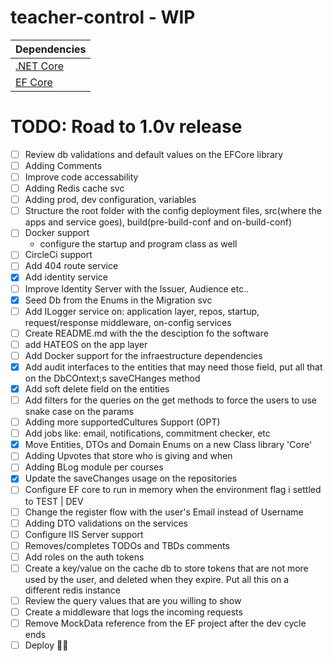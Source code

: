# teacher-control - WIP

| Dependencies
| ------------------------------------------------------------------------- |
| [.NET Core](docs.microsoft.com/en-us/dotnet/core/#download-net-core-21)   |
| [EF Core](https://docs.microsoft.com/en-us/ef/core)                       |


# TODO: Road to 1.0v release
- [ ] Review db validations and default values on the EFCore library
- [ ] Adding Comments
- [ ] Improve code accessability
- [ ] Adding Redis cache svc
- [ ] Adding prod, dev configuration, variables
- [ ] Structure the root folder with the config deployment files, src(where the apps and service goes), build(pre-build-conf and on-build-conf)
- [ ] Docker support
  - configure the startup and program class as well
- [ ] CircleCi support
- [ ] Add 404 route service
- [x] Add identity service
- [ ] Improve Identity Server with the Issuer, Audience etc..
- [x] Seed Db from the Enums in the Migration svc
- [ ] Add ILogger service on: application layer, repos, startup, request/response middleware, on-config services
- [ ] Create README.md with the the desciption fo the software
- [ ] add HATEOS on the app layer
- [ ] Add Docker support for the infraestructure dependencies
- [x] Add audit interfaces to the entities that may need those field, put all that on the DbCOntext;s saveCHanges method
- [x] Add soft delete field on the entities
- [ ] Add filters for the queries on the get methods to force the users to use snake case on the params
- [ ] Adding more supportedCultures Support (OPT)
- [ ] Add jobs like: email, notifications, commitment checker, etc
- [x] Move Entities, DTOs and Domain Enums on a new Class library 'Core'
- [ ] Adding Upvotes that store who is giving and when
- [ ] Adding BLog module per courses
- [x] Update the saveChanges usage on the repositories
- [ ] Configure EF core to run in memory when the environment flag i settled to TEST | DEV
- [ ] Change the register flow with the user's Email instead of Username
- [ ] Adding DTO validations on the services
- [ ] Configure IIS Server support
- [ ] Removes/completes TODOs and TBDs comments
- [ ] Add roles on the auth tokens
- [ ] Create a key/value on the cache db to store tokens that are not more used by the user, and deleted when they expire. Put all this on a different redis instance
- [ ] Review the query values that are you willing to show
- [ ] Create a middleware that logs the incoming requests
- [ ] Remove MockData reference from the EF project after the dev cycle ends
- [ ] Deploy :tada::metal: